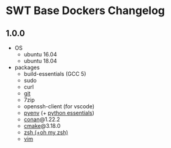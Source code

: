 # SWT Base Dockers Changelog

## 1.0.0
- OS
    - ubuntu 16.04
    - ubuntu 18.04
- packages
    - build-essentials (GCC 5)
    - sudo
    - curl
    - [git](https://git-scm.com/)
    - 7zip
    - openssh-client (for vscode)
    - [pyenv](https://github.com/pyenv/pyenv) (+ [python essentials](https://github.com/pyenv/pyenv/wiki/Common-build-problems))
    - [conan](https://conan.io/)@1.22.2
    - [cmake](https://cmake.org/)@3.18.0
    - [zsh (+oh my zsh)](https://ohmyz.sh/)
    - [vim](https://www.vim.org/) 
